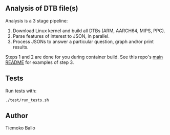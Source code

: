## Analysis of DTB file(s)

Analysis is a 3 stage pipeline:

1. Download Linux kernel and build all DTBs (ARM, AARCH64, MIPS, PPC).
2. Parse features of interest to JSON, in parallel.
3. Process JSONs to answer a particular question, graph and/or print results.

Steps 1 and 2 are done for you during container build.
See this repo's [main README](../README.md) for examples of step 3.

## Tests

Run tests with:

```
./test/run_tests.sh
```

## Author

Tiemoko Ballo
